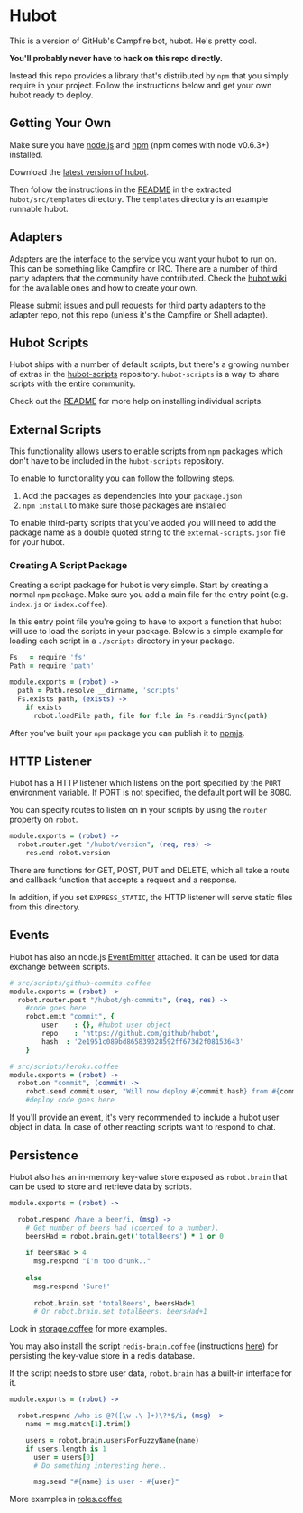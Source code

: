 # Hubot

This is a version of GitHub's Campfire bot, hubot. He's pretty cool.

**You'll probably never have to hack on this repo directly.**

Instead this repo provides a library that's distributed by `npm` that you
simply require in your project. Follow the instructions below and get your own
hubot ready to deploy.

## Getting Your Own

Make sure you have [node.js][nodejs] and [npm][npmjs] (npm comes with node
v0.6.3+) installed.

Download the [latest version of hubot][hubot-latest].

Then follow the instructions in the [README][readme] in the extracted
`hubot/src/templates` directory. The `templates` directory is an example
runnable hubot.

[nodejs]: http://nodejs.org
[npmjs]: http://npmjs.org
[hubot-latest]: https://github.com/github/hubot/archive/master.zip
[readme]: https://github.com/github/hubot/blob/master/src/templates/README.md

## Adapters

Adapters are the interface to the service you want your hubot to run on. This
can be something like Campfire or IRC. There are a number of third party
adapters that the community have contributed. Check the
[hubot wiki][hubot-wiki] for the available ones and how to create your own.

Please submit issues and pull requests for third party adapters to the adapter
repo, not this repo (unless it's the Campfire or Shell adapter).

[hubot-wiki]: https://github.com/github/hubot/wiki

## Hubot Scripts

Hubot ships with a number of default scripts, but there's a growing number of
extras in the [hubot-scripts][hubot-scripts] repository. `hubot-scripts` is a
way to share scripts with the entire community.

Check out the [README][hubot-scripts-readme] for more help on installing
individual scripts.

[hubot-scripts]: https://github.com/github/hubot-scripts
[hubot-scripts-readme]: https://github.com/github/hubot-scripts#readme

## External Scripts

This functionality allows users to enable scripts from `npm` packages which
don't have to be included in the `hubot-scripts` repository.

To enable to functionality you can follow the following steps.

1. Add the packages as dependencies into your `package.json`
2. `npm install` to make sure those packages are installed

To enable third-party scripts that you've added you will need to add the package
name as a double quoted string to the `external-scripts.json` file for your
hubot.

### Creating A Script Package

Creating a script package for hubot is very simple. Start by creating a normal
`npm` package. Make sure you add a main file for the entry point (e.g.
`index.js` or `index.coffee`).

In this entry point file you're going to have to export a function that hubot
will use to load the scripts in your package. Below is a simple example for
loading each script in a `./scripts` directory in your package.

```coffeescript
Fs   = require 'fs'
Path = require 'path'

module.exports = (robot) ->
  path = Path.resolve __dirname, 'scripts'
  Fs.exists path, (exists) ->
    if exists
      robot.loadFile path, file for file in Fs.readdirSync(path)
```

After you've built your `npm` package you can publish it to [npmjs][npmjs].

## HTTP Listener

Hubot has a HTTP listener which listens on the port specified by the `PORT`
environment variable. If PORT is not specified, the default port will be 8080.

You can specify routes to listen on in your scripts by using the `router`
property on `robot`.

```coffeescript
module.exports = (robot) ->
  robot.router.get "/hubot/version", (req, res) ->
    res.end robot.version
```

There are functions for GET, POST, PUT and DELETE, which all take a route and
callback function that accepts a request and a response.

In addition, if you set `EXPRESS_STATIC`, the HTTP listener will serve static
files from this directory.

## Events

Hubot has also an node.js [EventEmitter][event-emitter] attached. It can be used
for data exchange between scripts.

```coffeescript
# src/scripts/github-commits.coffee
module.exports = (robot) ->
  robot.router.post "/hubot/gh-commits", (req, res) ->
  	#code goes here
    robot.emit "commit", {
        user    : {}, #hubot user object
        repo    : 'https://github.com/github/hubot',
        hash  : '2e1951c089bd865839328592ff673d2f08153643'
    }
```
```coffeescript
# src/scripts/heroku.coffee
module.exports = (robot) ->
  robot.on "commit", (commit) ->
    robot.send commit.user, "Will now deploy #{commit.hash} from #{commit.repo}!"
    #deploy code goes here
```

If you'll provide an event, it's very recommended to include a hubot user object
in data. In case of other reacting scripts want to respond to chat.

[event-emitter]: http://nodejs.org/api/events.html#events_class_events_eventemitter

## Persistence

Hubot also has an in-memory key-value store exposed as `robot.brain` that can be
used to store and retrieve data by scripts.

```coffeescript
module.exports = (robot) ->

  robot.respond /have a beer/i, (msg) ->
    # Get number of beers had (coerced to a number).
    beersHad = robot.brain.get('totalBeers') * 1 or 0
    
    if beersHad > 4
      msg.respond "I'm too drunk.."
    
    else
      msg.respond 'Sure!'
      
      robot.brain.set 'totalBeers', beersHad+1
      # Or robot.brain.set totalBeers: beersHad+1
```

Look in [storage.coffee](src/scripts/storage.coffee) for more examples.

You may also install the script `redis-brain.coffee`
(instructions [here](https://github.com/github/hubot-scripts/blob/master/src/scripts/redis-brain.coffee))
for persisting the key-value store in a redis database.

If the script needs to store user data, `robot.brain` has a built-in interface
for it.

```coffeescript
module.exports = (robot) ->

  robot.respond /who is @?([\w .\-]+)\?*$/i, (msg) ->
    name = msg.match[1].trim()

    users = robot.brain.usersForFuzzyName(name)
    if users.length is 1
      user = users[0]
      # Do something interesting here..

      msg.send "#{name} is user - #{user}"
```

More examples in [roles.coffee](src/scripts/roles.coffee)
